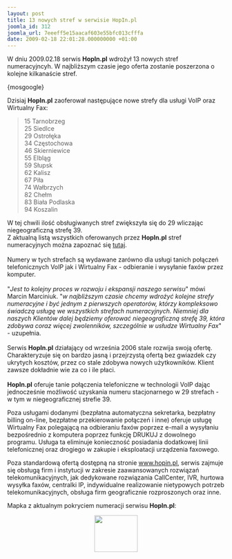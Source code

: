 ```yaml
---
layout: post
title: 13 nowych stref w serwisie HopIn.pl
joomla_id: 312
joomla_url: 7eeeff5e15aacaf603e55bfc013cfffa
date: 2009-02-18 22:01:28.000000000 +01:00
---
```

W dniu 2009.02.18 serwis <strong>HopIn.pl</strong> wdrożył 13 nowych stref numeracyjncyh. W najbliższym czasie jego oferta zostanie poszerzona o kolejne kilkanaście stref.<p>{mosgoogle}</p><p>Dzisiaj <strong>HopIn.pl</strong> zaoferował następujące nowe strefy dla usługi VoIP oraz Wirtualny Fax:<br /> </p><blockquote> 15 Tarnobrzeg<br />25 Siedlce<br />29 Ostrołęka<br />34 Częstochowa<br />46 Skierniewice<br />55 Elbląg<br />59 Słupsk<br />62 Kalisz<br />67 Piła<br />74 Wałbrzych<br />82 Chełm<br />83 Biała Podlaska<br />94 Koszalin<br /> </blockquote><p> W tej chwili ilość obsługiwanych stref zwiększyła się do 29 wliczając niegeograficzną strefę 39.<br />Z aktualną listą wszystkich oferowanych przez <strong>HopIn.pl</strong> stref numeracyjnych można zapoznać się <a href="http://www.hopin.pl/content/view/28/95/" target="_blank">tutaj</a>.<br /><br />Numery w tych strefach są wydawane zar&oacute;wno dla usługi tanich połączeń telefonicznych VoIP jak i Wirtualny Fax - odbieranie i wysyłanie fax&oacute;w przez komputer.<br /><br />&quot;<em>Jest to kolejny proces w rozwoju i ekspansji naszego serwisu</em>&quot; m&oacute;wi Marcin Marciniuk. &quot;<em>w najbliższym czasie chcemy wdrożyć kolejne strefy numeracyjne i być jednym z pierwszych operator&oacute;w, kt&oacute;rzy kompleksowo świadczą usługę we wszystkich strefach numeracyjnych. Niemniej dla naszych Klient&oacute;w dalej będziemy oferować niegeograficzną strefę 39, kt&oacute;ra zdobywa coraz więcej zwolennik&oacute;w, szczeg&oacute;lnie w usłudze Wirtualny Fax</em>&quot; - uzupełnia.<br /><br />Serwis <strong>HopIn.pl</strong> działający od września 2006 stale rozwija swoją ofertę. Charakteryzuje się on bardzo jasną i przejrzystą ofertą bez gwiazdek czy ukrytych koszt&oacute;w, przez co stale zdobywa nowych użytkownik&oacute;w. Klient zawsze dokładnie wie za co i ile płaci.<br /><br /><strong>HopIn.pl</strong> oferuje tanie połączenia telefoniczne w technologii VoIP dając jednocześnie możliwość uzyskania numeru stacjonarnego w 29 strefach - w tym w niegeograficznej strefie 39.</p><p>Poza usługami dodanymi (bezpłatna automatyczna sekretarka, bezpłatny billing on-line, bezpłatne przekierowanie połączeń i inne) oferuje usługę Wirtualny Fax polegającą na odbieraniu fax&oacute;w poprzez e-mail a wysyłaniu bezpośrednio z komputera poprzez funkcję DRUKUJ z dowolnego programu. Usługa ta eliminuje konieczność posiadania dodatkowej linii telefonicznej oraz drogiego w zakupie i eksploatacji urządzenia faxowego.</p><p>Poza standardową ofertą dostępną na stronie <a href="http://www.hopin.pl" target="_blank">www.hopin.pl</a>, serwis zajmuje się obsługą firm i instytucji w zakresie zaawansowanych rozwiązań telekomunikacyjnych, jak dedykowane rozwiązania CallCenter, IVR, hurtowa wysyłka fax&oacute;w, centralki IP, indywidualne realizowanie nietypowych potrzeb telekomunikacyjnych, obsługa firm geograficznie rozproszonych oraz inne.</p><p>Mapka z aktualnym pokryciem numeracji serwisu <strong>HopIn.pl</strong>:</p><div style="text-align: center"><a href="http://www.hopin.pl/#" onclick="window.open('http://www.hopin.pl/images/images/hopin_strefy.gif', 'Nowe_okno', 'height=540,width=630');"><img src="http://www.hopin.pl/images/images/hopin_strefy_s.gif" border="0" alt=" " width="100" height="85" /></a></div>   
